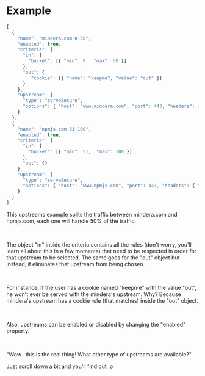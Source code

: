 # Example

```javascript
[
  {
    "name": "mindera.com 0-50",
    "enabled": true,
    "criteria": {
      "in": {
        "bucket": [{ "min": 0,  "max": 50 }]
      },
      "out": {
         "cookie": [{ "name": "keepme", "value": "out" }]
      }
    },
    "upstream": {
      "type": "serveSecure",
      "options": { "host": "www.mindera.com", "port": 443, "headers": { "host": "www.mindera.com" } }
    }
  },
  {
    "name": "npmjs.com 51-100",
    "enabled": true,
    "criteria": {
      "in": {
        "bucket": [{ "min": 51,  "max": 100 }]
      },
      "out": {}
    },
    "upstream": {
      "type": "serveSecure",
      "options": { "host": "www.npmjs.com", "port": 443, "headers": { "host": "www.npmjs.com" } }
    }
  }
]
```

This upstreams example splits the traffic between mindera.com and npmjs.com, each one will handle 50% of the traffic.

<br>

The object "in" inside the criteria contains all the rules (don't worry, you'll learn all about this in a few moments) that need to be respected in order for that upstream to be selected. The same goes for the "out" object but instead, it eliminates that upstream from being chosen.

<br>

For instance, if the user has a cookie named "keepme" with the value "out", he won't ever be served with the mindera's upstream. Why? Because mindera's upstream has a cookie rule (that matches) inside the "out" object.

<br>

Also, upstreams can be enabled or disabled by changing the "enabled" property.

<br>

"Wow.. this is the real thing! What other type of upstreams are available?"

Just scroll down a bit and you'll find out :p
